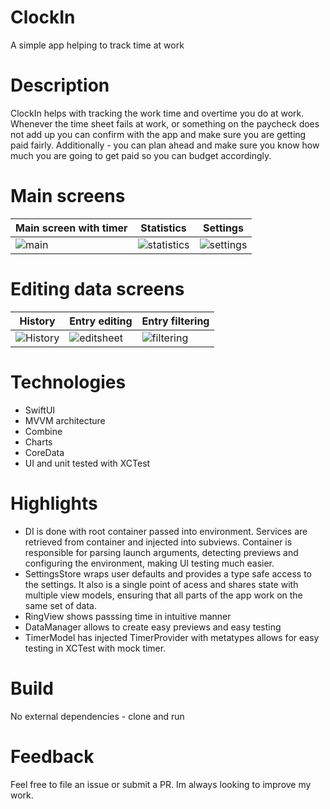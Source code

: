 # ClockIn
A simple app helping to track time at work 

# Description 
ClockIn helps with tracking the work time and overtime you do at work. Whenever the time sheet fails at work, or something on the paycheck does not add up you can confirm with the app and make sure you are getting paid fairly. Additionally - you can plan ahead and make sure you know how much you are going to get paid so you can budget accordingly. 

# Main screens 
| Main screen with timer | Statistics | Settings |
|---|---|---|
|![main](https://github.com/tomaskub/ClockIn/assets/7796745/15353843-d69d-4194-9f86-81666bc37baa)|![statistics](https://github.com/tomaskub/ClockIn/assets/7796745/9aef0c58-45cd-4295-9b9c-f2d95d0449e2)|![settings](https://github.com/tomaskub/ClockIn/assets/7796745/6763214b-a16f-4a78-9a51-c21dad4c5171)|



# Editing data screens 
| History | Entry editing | Entry filtering |
|------------|-----------------------|---------------|
|![History](https://github.com/tomaskub/ClockIn/assets/7796745/dfb2f03e-99c5-4876-bf4c-a427be1ab514)|![editsheet](https://github.com/tomaskub/ClockIn/assets/7796745/fa1f2fcd-ea76-4723-9eb0-deb04ea6fc9c)|![filtering](https://github.com/tomaskub/ClockIn/assets/7796745/74f0ef87-6b47-44ca-bcb1-68e93f4269ec)|



# Technologies
- SwiftUI
- MVVM architecture 
- Combine
- Charts 
- CoreData
- UI and unit tested with XCTest

# Highlights 
- DI is done with root container passed into environment. Services are retrieved from container and injected into subviews. Container is responsible for parsing launch arguments, detecting previews and configuring the environment, making UI testing much easier. 
- SettingsStore wraps user defaults and provides a type safe access to the settings. It also is a single point of acess and shares state with multiple view models, ensuring that all parts of the app work on the same set of data.
- RingView shows passsing time in intuitive manner
- DataManager allows to create easy previews and easy testing
- TimerModel has injected TimerProvider with metatypes allows for easy testing in XCTest with mock timer.

# Build 
No external dependencies - clone and run 

# Feedback 
Feel free to file an issue or submit a PR. Im always looking to improve my work. 

